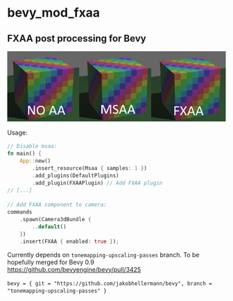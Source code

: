 # bevy_mod_fxaa

## FXAA post processing for Bevy

![demo](demo.png)

Usage:
```rust
// Disable msaa:
fn main() {
    App::new()
        .insert_resource(Msaa { samples: 1 })
        .add_plugins(DefaultPlugins)
        .add_plugin(FXAAPlugin) // Add FXAA plugin
// [...]

// Add FXAA component to camera:
commands
    .spawn(Camera3dBundle {
        ..default()
    })
    .insert(FXAA { enabled: true });
```

Currently depends on `tonemapping-upscaling-passes` branch. To be hopefully merged for Bevy 0.9
https://github.com/bevyengine/bevy/pull/3425

`bevy = { git = "https://github.com/jakobhellermann/bevy", branch = "tonemapping-upscaling-passes" }`
